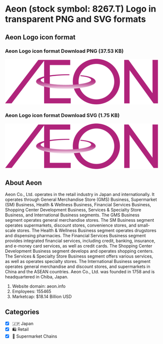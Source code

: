 # Aeon (stock symbol: 8267.T) Logo in transparent PNG and SVG formats

## Aeon Logo icon format

### Aeon Logo icon format Download PNG (37.53 KB)

![Aeon Logo icon format Download PNG (37.53 KB)](/img/orig/8267.T-a5b1f27a.png)

### Aeon Logo icon format Download SVG (1.75 KB)

![Aeon Logo icon format Download SVG (1.75 KB)](/img/orig/8267.T-1efefb0b.svg)

## About Aeon

Aeon Co., Ltd. operates in the retail industry in Japan and internationally. It operates through General Merchandise Store (GMS) Business, Supermarket (SM) Business, Health & Wellness Business, Financial Services Business, Shopping Center Development Business, Services & Specialty Store Business, and International Business segments. The GMS Business segment operates general merchandise stores. The SM Business segment operates supermarkets, discount stores, convenience stores, and small-scale stores. The Health & Wellness Business segment operates drugstores and dispensing pharmacies. The Financial Services Business segment provides integrated financial services, including credit, banking, insurance, and e-money card services, as well as credit cards. The Shopping Center Development Business segment develops and operates shopping centers. The Services & Specialty Store Business segment offers various services, as well as operates specialty stores. The International Business segment operates general merchandise and discount stores, and supermarkets in China and the ASEAN countries. Aeon Co., Ltd. was founded in 1758 and is headquartered in Chiba, Japan.

1. Website domain: aeon.info
2. Employees: 155465
3. Marketcap: $18.14 Billion USD


## Categories
- [x] 🇯🇵 Japan
- [x] 🛍️ Retail
- [x] 🛒 Supermarket Chains
